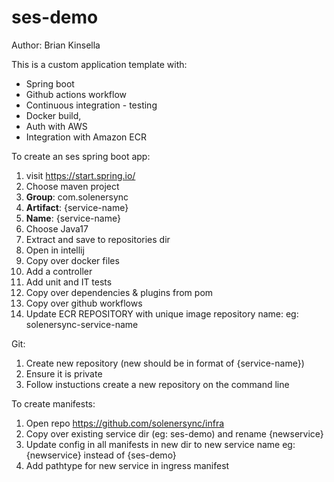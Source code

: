 # ses-demo
Author: Brian Kinsella

This is a custom application template with: 
- Spring boot
- Github actions workflow
- Continuous integration - testing
- Docker build, 
- Auth with AWS
- Integration with Amazon ECR


To create an ses spring boot app:
1. visit https://start.spring.io/
2. Choose maven project
3. <b>Group</b>: com.solenersync
4. <b>Artifact</b>: {service-name}
5. <b>Name</b>: {service-name}
6. Choose Java17
7. Extract and save to repositories dir
8. Open in intellij
9. Copy over docker files
10. Add a controller
11. Add unit and IT tests
12. Copy over dependencies & plugins from pom
13. Copy over github workflows
14. Update ECR REPOSITORY with unique image repository name: eg: solenersync-service-name

Git:
1. Create new repository (new should be in format of {service-name})
2. Ensure it is private
3. Follow instuctions create a new repository on the command line

To create manifests:
1. Open repo https://github.com/solenersync/infra
2. Copy over existing service dir (eg: ses-demo) and rename {newservice}
3. Update config in all manifests in new dir to new service name eg: {newservice} instead of {ses-demo}
4. Add pathtype for new service in ingress manifest
